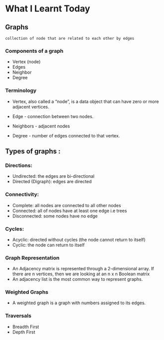 # What I Learnt Today

## Graphs
    collection of node that are related to each other by edges

### Components of a graph

- Vertex (node)
- Edges
- Neighbor
- Degree

### Terminology
- Vertex, also called a “node”, is a data object that can have zero or more adjacent vertices.

- Edge - connection between two nodes.

- Neighbors - adjacent nodes

- Degree - number of edges connected to that vertex.

## Types of graphs :
### Directions:
- Undirected: the edges are bi-directional
- Directed (Digraph): edges are directed
### Connectivity:
- Complete: all nodes are connected to all other nodes
- Connected: all of nodes have at least one edge i.e trees
- Disconnected: some nodes have no edge
### Cycles:
- Acyclic: directed without cycles (the node cannot return to itself)
- Cyclic: the node can return to itself
### Graph Representation
- An Adjacency matrix is represented through a 2-dimensional array. If there are n vertices, then we are looking at an n x n Boolean matrix
- An adjacency list is the most common way to represent graphs.
### Weighted Graphs
- A weighted graph is a graph with numbers assigned to its edges.
### Traversals
- Breadth First
- Depth First